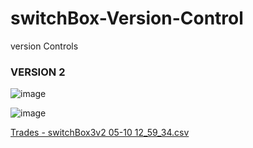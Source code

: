 # switchBox-Version-Control
version Controls

### VERSION 2
![image](https://github.com/bdincerTrader/switchBox-Version-Control/assets/127531384/73a38f7c-d695-44d0-a92b-b72970613fab)

![image](https://github.com/bdincerTrader/switchBox-Version-Control/assets/127531384/de86ab98-a0cc-48ab-99d8-1ba026cc2b97)

[Trades - switchBox3v2 05-10 12_59_34.csv](https://github.com/bdincerTrader/switchBox-Version-Control/files/11444676/Trades.-.switchBox3v2.05-10.12_59_34.csv)

